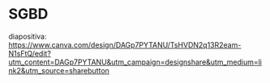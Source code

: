 # SGBD
diapositiva: https://www.canva.com/design/DAGp7PYTANU/TsHVDN2q13R2eam-N1sFtQ/edit?utm_content=DAGp7PYTANU&utm_campaign=designshare&utm_medium=link2&utm_source=sharebutton
